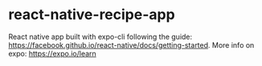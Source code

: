 # react-native-recipe-app

React native app built with expo-cli following the guide: https://facebook.github.io/react-native/docs/getting-started. More info on expo: https://expo.io/learn
